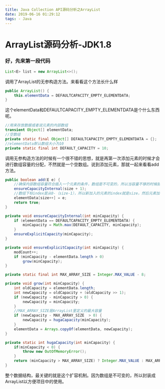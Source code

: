 ```yaml
---
title: Java Collection API源码分析之ArrayList
date: 2019-06-16 01:29:12
tags: - Java
---
```

# ArrayList源码分析-JDK1.8
<!-- more -->
### 好，先来第一段代码
```java
List<E> list = new ArrayList<>();
```
调用了ArrayList的无参构造方法。来看看这个方法长什么样
```java
public ArrayList() {
    this.elementData = DEFAULTCAPACITY_EMPTY_ELEMENTDATA;
}
```
这个elementData和DEFAULTCAPACITY_EMPTY_ELEMENTDATA是个什么东西呢。
```java
//用来存放数据或者说元素的内部数组
transient Object[] elementData;
//空数组
private static final Object[] DEFAULTCAPACITY_EMPTY_ELEMENTDATA = {};
//elementData默认数组大小为10
private static final int DEFAULT_CAPACITY = 10;
```
调用无参构造方法的时候有一个很不错的思想，就是再第一次添加元素的时候才会进行数组容量的分配，不然就是一个空数组。说到添加元素，那就一起来看看add方法。
```java
public boolean add(E e) {
    //确保内部数组容量符合插入一个元素的条件，数组是不可变的，所以当容量不够的时候就要进行扩容的操作。
    ensureCapacityInternal(size + 1);
    //数组下标index是从0-（size-1），所以新加入的元素的index就是size，然后元素加入后，就多了一个元素，size=size+1。这里注意size++和++size的区别
    elementData[size++] = e;
    return true;
}

private void ensureCapacityInternal(int minCapacity) {
    if (elementData == DEFAULTCAPACITY_EMPTY_ELEMENTDATA) {
        minCapacity = Math.max(DEFAULT_CAPACITY, minCapacity);
    }
    ensureExplicitCapacity(minCapacity);
}

private void ensureExplicitCapacity(int minCapacity) {
    modCount++;
    if (minCapacity - elementData.length > 0) 
        grow(minCapacity);
}

private static final int MAX_ARRAY_SIZE = Integer.MAX_VALUE - 8;

private void grow(int minCapacity) {
    int oldCapacity = elementData.length;
    int newCapacity = oldCapacity + (oldCapacity >> 1);
    if (newCapacity - minCapacity > 0) {
        newCapacity = minCapacity;
    }
    //MAX_ARRAY_SIZE是ArrayList里定义的最大容量
    if (newCapacity - MAX_ARRAY_SIZE  > 0) {
        newCapacity = hugaCapacity(minCapacity);
    }
    elementData = Arrays.copyOf(elementData, newCapacity);
}

private static int hugaCapacity(int minCapacity) {
    if(minCapacity < 0) {
        throw new OutOfMemoryError();
    }
    return (minCapacity > MAX_ARRAY_SIZE) ? Integer.MAX_VALUE : MAX_ARRAY_SIZE;
}
```
整个数据结构，最关键的就是这个扩容机制。因为数组是不可变的，所以封装成ArrayList以方便项目中的使用。
